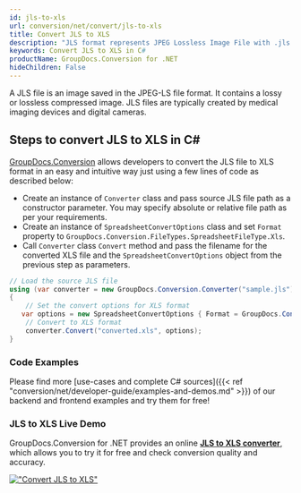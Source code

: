 ```yaml
---
id: jls-to-xls
url: conversion/net/convert/jls-to-xls
title: Convert JLS to XLS
description: "JLS format represents JPEG Lossless Image File with .jls extension. Learn how to convert JLS to XLS file programmatically in C# language using GroupDocs.Conversion for .NET library."
keywords: Convert JLS to XLS in C#
productName: GroupDocs.Conversion for .NET
hideChildren: False
---
```


A JLS file is an image saved in the JPEG-LS file format. It contains a lossy or lossless compressed image. JLS files are typically created by medical imaging devices and digital cameras.

## Steps to convert JLS to XLS in C#

[GroupDocs.Conversion](https://products.groupdocs.com/conversion/net) allows developers to convert the JLS file to XLS format in an easy and intuitive way just using a few lines of code as described below:

* Create an instance of `Converter` class and pass source JLS file path as a constructor parameter. You may specify absolute or relative file path as per your requirements. 
* Create an instance of `SpreadsheetConvertOptions` class and set `Format` property to `GroupDocs.Conversion.FileTypes.SpreadsheetFileType.Xls`.
* Call `Converter` class `Convert` method and pass the filename for the converted XLS file and the `SpreadsheetConvertOptions` object from the previous step as parameters.

```csharp
// Load the source JLS file
using (var converter = new GroupDocs.Conversion.Converter("sample.jls"))
{
    // Set the convert options for XLS format
   var options = new SpreadsheetConvertOptions { Format = GroupDocs.Conversion.FileTypes.SpreadsheetFileType.Xls };
    // Convert to XLS format
    converter.Convert("converted.xls", options);
}
```

### Code Examples

Please find more [use-cases and complete C# sources]({{< ref "conversion/net/developer-guide/examples-and-demos.md" >}}) of our backend and frontend examples and try them for free!

### JLS to XLS Live Demo

GroupDocs.Conversion for .NET provides an online [**JLS to XLS converter**](https://products.groupdocs.app/conversion/jls-to-xls), which allows you to try it for free and check conversion quality and accuracy.

[!["Convert JLS to XLS"](conversion/net/images/convert-to-xls/convert-jls-to-xls.png)](https://products.groupdocs.app/conversion/jls-to-xls)